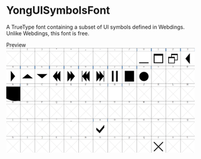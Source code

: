 # YongUISymbolsFont
A TrueType font containing a subset of UI symbols defined in Webdings. Unlike Webdings, this font is free.

Preview
![preview](https://github.com/csyonghe/YongUISymbolsFont/blob/master/preview.png)
